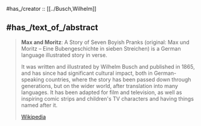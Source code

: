 ﻿---
aliases:
- "Max und Moritz"
---

#has_/creator :: [[../Busch,Wilhelm]] 

## #has_/text_of_/abstract 

> **Max and Moritz**: A Story of Seven Boyish Pranks 
> (original: Max und Moritz – Eine Bubengeschichte in sieben Streichen) 
> is a German language illustrated story in verse. 
> 
> It was written and illustrated by Wilhelm Busch and published in 1865, 
> and has since had significant cultural impact, 
> both in German-speaking countries, where the story has been passed down through generations, 
> but on the wider world, after translation into many languages. 
> It has been adapted for film and television, 
> as well as inspiring comic strips and children's TV characters 
> and having things named after it.
>
> [Wikipedia](https://en.wikipedia.org/wiki/Max%20and%20Moritz)




